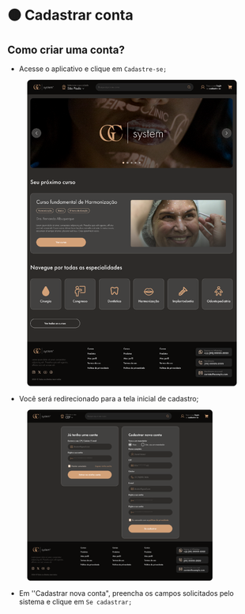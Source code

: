 # 🟤 Cadastrar conta

## Como criar uma conta?

* Acesse o aplicativo e clique em `Cadastre-se;`

<figure><img src="../.gitbook/assets/Landing Page (2).png" alt=""><figcaption></figcaption></figure>

* Você será redirecionado para a tela inicial de cadastro;

<figure><img src="../.gitbook/assets/Login e Cadastro (1).png" alt="" width="375"><figcaption></figcaption></figure>

* Em ''Cadastrar nova conta", preencha os campos solicitados pelo sistema e clique em `Se cadastrar;`
